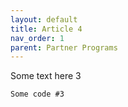 ```yaml
---
layout: default
title: Article 4
nav_order: 1
parent: Partner Programs
---
```


Some text here 3

```
Some code #3
```
